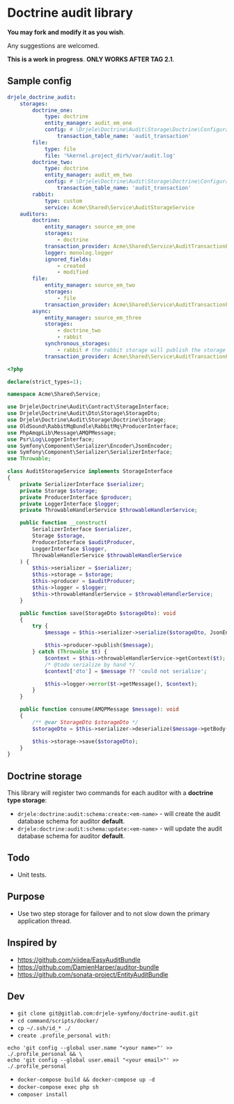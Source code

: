 # Doctrine audit library

**You may fork and modify it as you wish**.

Any suggestions are welcomed.

**This is a work in progress**. **ONLY WORKS AFTER TAG 2.1**.

## Sample config

```yaml
drjele_doctrine_audit:
    storages:
        doctrine_one:
            type: doctrine
            entity_manager: audit_em_one
            config: # \Drjele\Doctrine\Audit\Storage\Doctrine\Configuration
                transaction_table_name: 'audit_transaction'
        file:
            type: file
            file: '%kernel.project_dir%/var/audit.log'
        doctrine_two:
            type: doctrine
            entity_manager: audit_em_two
            config: # \Drjele\Doctrine\Audit\Storage\Doctrine\Configuration
                transaction_table_name: 'audit_transaction'
        rabbit:
            type: custom
            service: Acme\Shared\Service\AuditStorageService
    auditors:
        doctrine:
            entity_manager: source_em_one
            storages:
                - doctrine
            transaction_provider: Acme\Shared\Service\AuditTransactionProviderService
            logger: monolog.logger
            ignored_fields:
                - created
                - modified
        file:
            entity_manager: source_em_two
            storages:
                - file
            transaction_provider: Acme\Shared\Service\AuditTransactionProviderService
        async:
            entity_manager: source_em_three
            storages:
                - doctrine_two
                - rabbit
            synchronous_storages:
                - rabbit # the rabbit storage will publish the storage dto and a consumer will be required to save to the doctrine storage
            transaction_provider: Acme\Shared\Service\AuditTransactionProviderService
```

```php
<?php

declare(strict_types=1);

namespace Acme\Shared\Service;

use Drjele\Doctrine\Audit\Contract\StorageInterface;
use Drjele\Doctrine\Audit\Dto\Storage\StorageDto;
use Drjele\Doctrine\Audit\Storage\Doctrine\Storage;
use OldSound\RabbitMqBundle\RabbitMq\ProducerInterface;
use PhpAmqpLib\Message\AMQPMessage;
use Psr\Log\LoggerInterface;
use Symfony\Component\Serializer\Encoder\JsonEncoder;
use Symfony\Component\Serializer\SerializerInterface;
use Throwable;

class AuditStorageService implements StorageInterface
{
    private SerializerInterface $serializer;
    private Storage $storage;
    private ProducerInterface $producer;
    private LoggerInterface $logger;
    private ThrowableHandlerService $throwableHandlerService;

    public function __construct(
        SerializerInterface $serializer,
        Storage $storage,
        ProducerInterface $auditProducer,
        LoggerInterface $logger,
        ThrowableHandlerService $throwableHandlerService
    ) {
        $this->serializer = $serializer;
        $this->storage = $storage;
        $this->producer = $auditProducer;
        $this->logger = $logger;
        $this->throwableHandlerService = $throwableHandlerService;
    }

    public function save(StorageDto $storageDto): void
    {
        try {
            $message = $this->serializer->serialize($storageDto, JsonEncoder::FORMAT);

            $this->producer->publish($message);
        } catch (Throwable $t) {
            $context = $this->throwableHandlerService->getContext($t);
            /* @todo serialize by hand */
            $context['dto'] = $message ?? 'could not serialize';

            $this->logger->error($t->getMessage(), $context);
        }
    }

    public function consume(AMQPMessage $message): void
    {
        /** @var StorageDto $storageDto */
        $storageDto = $this->serializer->deserialize($message->getBody(), StorageDto::class, JsonEncoder::FORMAT);

        $this->storage->save($storageDto);
    }
}
```

## Doctrine storage

This library will register two commands for each auditor with a **doctrine type storage**:

* ``drjele:doctrine:audit:schema:create:<em-name>`` - will create the audit database schema for auditor **default**.
* ``drjele:doctrine:audit:schema:update:<em-name>`` - will update the audit database schema for auditor **default**.

## Todo

* Unit tests.

## Purpose

* Use two step storage for failover and to not slow down the primary application thread.

## Inspired by

* https://github.com/xiidea/EasyAuditBundle
* https://github.com/DamienHarper/auditor-bundle
* https://github.com/sonata-project/EntityAuditBundle

## Dev

* `git clone git@gitlab.com:drjele-symfony/doctrine-audit.git`
* `cd command/scripts/docker/`
* `cp ~/.ssh/id_* ./`
* `create .profile_personal with:`

```
echo 'git config --global user.name "<your name>"' >> ./.profile_personal && \
echo 'git config --global user.email "<your email>"' >> ./.profile_personal
```

* `docker-compose build && docker-compose up -d`
* `docker-compose exec php sh`
* `composer install`
